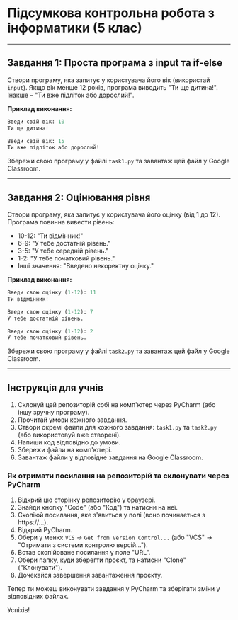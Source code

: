 # Підсумкова контрольна робота з інформатики (5 клас)
---

## Завдання 1: Проста програма з input та if-else

Створи програму, яка запитує у користувача його вік (використай `input`). Якщо вік менше 12 років, програма виводить "Ти ще дитина!". Інакше – "Ти вже підліток або дорослий!".

**Приклад виконання:**

```python
Введи свій вік: 10
Ти ще дитина!
```

```python
Введи свій вік: 15
Ти вже підліток або дорослий!
```

Збережи свою програму у файлі `task1.py` та завантаж цей файл у Google Classroom.

---

## Завдання 2: Оцінювання рівня

Створи програму, яка запитує у користувача його оцінку (від 1 до 12). Програма повинна вивести рівень:

- 10-12: "Ти відмінник!"
- 6-9: "У тебе достатній рівень."
- 3-5: "У тебе середній рівень."
- 1-2: "У тебе початковий рівень."
- Інші значення: "Введено некоректну оцінку."

**Приклад виконання:**

```python
Введи свою оцінку (1-12): 11
Ти відмінник!
```

```python
Введи свою оцінку (1-12): 7
У тебе достатній рівень.
```

```python
Введи свою оцінку (1-12): 2
У тебе початковий рівень.
```

Збережи свою програму у файлі `task2.py` та завантаж цей файл у Google Classroom.

---

## Інструкція для учнів

1. Склонуй цей репозиторій собі на комп'ютер через PyCharm (або іншу зручну програму).
2. Прочитай умови кожного завдання.
3. Створи окремі файли для кожного завдання: `task1.py` та `task2.py` (або використовуй вже створені).
4. Напиши код відповідно до умови.
5. Збережи файли на комп'ютері.
6. Завантаж файли у відповідне завдання на Google Classroom.

### Як отримати посилання на репозиторій та склонувати через PyCharm

1. Відкрий цю сторінку репозиторію у браузері.
2. Знайди кнопку "Code" (або "Код") та натисни на неї.
3. Скопіюй посилання, яке з'явиться у полі (воно починається з https://...).
4. Відкрий PyCharm.
5. Обери у меню: `VCS` → `Get from Version Control...` (або "VCS" → "Отримати з системи контролю версій...").
6. Встав скопійоване посилання у поле "URL".
7. Обери папку, куди зберегти проєкт, та натисни "Clone" ("Клонувати").
8. Дочекайся завершення завантаження проєкту.

Тепер ти можеш виконувати завдання у PyCharm та зберігати зміни у відповідних файлах.

Успіхів!
